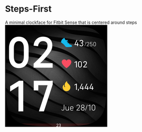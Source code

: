 # Steps-First
A minimal clockface for Fitbit Sense that is centered around steps
![alt text](https://github.com/Nickeron/Steps-First/blob/main/screenshot.png?raw=true)
